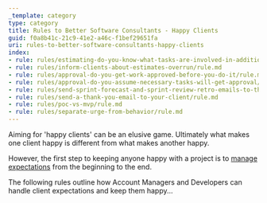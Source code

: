 ```yaml
---
_template: category
type: category
title: Rules to Better Software Consultants - Happy Clients
guid: f0a8b41c-21c9-41e2-a46c-f1bef29651fa
uri: rules-to-better-software-consultants-happy-clients
index:
- rule: rules/estimating-do-you-know-what-tasks-are-involved-in-addition-to-just-development-work-items/rule.md
- rule: rules/inform-clients-about-estimates-overrun/rule.md
- rule: rules/approval-do-you-get-work-approved-before-you-do-it/rule.md
- rule: rules/approval-do-you-assume-necessary-tasks-will-get-approval/rule.md
- rule: rules/send-sprint-forecast-and-sprint-review-retro-emails-to-the-client/rule.md
- rule: rules/send-a-thank-you-email-to-your-client/rule.md
- rule: rules/poc-vs-mvp/rule.md
- rule: rules/separate-urge-from-behavior/rule.md
---
```


Aiming for 'happy clients' can be an elusive game. Ultimately what makes one client happy is different from what makes another happy.

However, the first step to keeping anyone happy with a project is to [manage expectations](/do-you-manage-clients-expectations) from the beginning to the end.

The following rules outline how Account Managers and Developers can handle client expectations and keep them happy...
